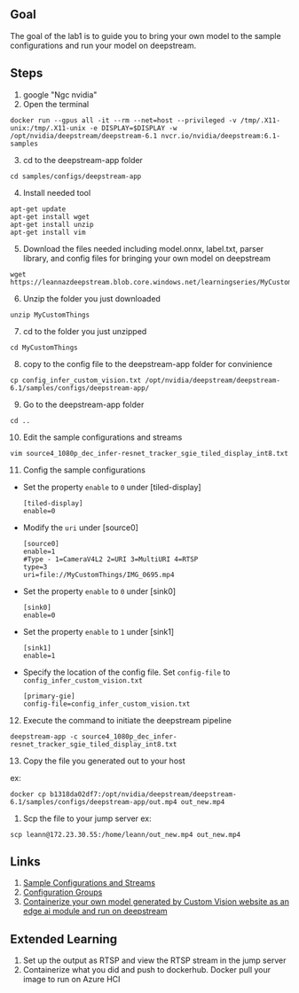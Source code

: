 ## Goal
The goal of the lab1 is to guide you to bring your own model to the sample configurations and run your model on deepstream.

## Steps
1. google "Ngc nvidia"
2. Open the terminal
```
docker run --gpus all -it --rm --net=host --privileged -v /tmp/.X11-unix:/tmp/.X11-unix -e DISPLAY=$DISPLAY -w /opt/nvidia/deepstream/deepstream-6.1 nvcr.io/nvidia/deepstream:6.1-samples
```
3. cd to the deepstream-app folder
```
cd samples/configs/deepstream-app
```
4. Install needed tool
```
apt-get update
apt-get install wget
apt-get install unzip
apt-get install vim
```

5. Download the files needed including model.onnx, label.txt, parser library, and config files for bringing your own model on deepstream 
```
wget https://leannazdeepstream.blob.core.windows.net/learningseries/MyCustomThings.zip
```

6. Unzip the folder you just downloaded
```
unzip MyCustomThings
```

7. cd to the folder you just unzipped
```
cd MyCustomThings
```
8.  copy to the config file to the deepstream-app folder for convinience
```
cp config_infer_custom_vision.txt /opt/nvidia/deepstream/deepstream-6.1/samples/configs/deepstream-app/
```

9. Go to the deepstream-app folder 
```
cd ..
```
10. Edit the sample configurations and streams
```
vim source4_1080p_dec_infer-resnet_tracker_sgie_tiled_display_int8.txt
```
11.  Config the sample configurations

- Set the property `enable` to `0` under [tiled-display]
    ```
    [tiled-display]
    enable=0
    ```
- Modify the `uri` under [source0] 
    ```
    [source0]
    enable=1
    #Type - 1=CameraV4L2 2=URI 3=MultiURI 4=RTSP
    type=3
    uri=file://MyCustomThings/IMG_0695.mp4
    ```

- Set the property `enable` to `0` under [sink0]
    ```
    [sink0] 
    enable=0
    ```

- Set the property `enable` to `1` under [sink1]
    ```
    [sink1] 
    enable=1
    ```
- Specify the location of the config file. Set `config-file` to `config_infer_custom_vision.txt`
    ```
    [primary-gie] 
    config-file=config_infer_custom_vision.txt
    ```

12. Execute the command to initiate the deepstream pipeline
```
deepstream-app -c source4_1080p_dec_infer-resnet_tracker_sgie_tiled_display_int8.txt
```

13. Copy the file you generated out to your host
    
ex:
```
docker cp b1318da02df7:/opt/nvidia/deepstream/deepstream-6.1/samples/configs/deepstream-app/out.mp4 out_new.mp4
```

1.  Scp the file to your jump server
ex:
```
scp leann@172.23.30.55:/home/leann/out_new.mp4 out_new.mp4
```

## Links
1. [Sample Configurations and Streams](https://docs.nvidia.com/metropolis/deepstream/5.0/dev-guide/index.html#page/DeepStream_Development_Guide/deepstream_Sample_configs_and_Streams.html)
2. [Configuration Groups](https://docs.nvidia.com/metropolis/deepstream/5.0/dev-guide/index.html#page/DeepStream_Development_Guide/deepstream_ref_app_deepstream_app.html#wwpID0E02D0HA)
3. [Containerize your own model generated by Custom Vision website as an edge ai module and run on deepstream](https://github.com/leannhuang/cv-model-with-deepstream-on-kubernetes)

## Extended Learning
1. Set up the output as RTSP and view the RTSP stream in the jump server
2. Containerize what you did and push to dockerhub. Docker pull your image to run on Azure HCI